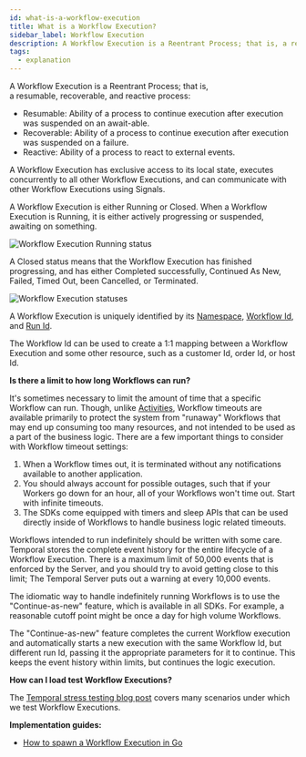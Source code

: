 ```yaml
---
id: what-is-a-workflow-execution
title: What is a Workflow Execution?
sidebar_label: Workflow Execution
description: A Workflow Execution is a Reentrant Process; that is, a resumable, recoverable, and reactive process.
tags:
  - explanation
---
```


A Workflow Execution is a Reentrant Process; that is, a resumable, recoverable, and reactive process:

- Resumable: Ability of a process to continue execution after execution was suspended on an await-able.
- Recoverable: Ability of a process to continue execution after execution was suspended on a failure.
- Reactive: Ability of a process to react to external events.

A Workflow Execution has exclusive access to its local state, executes concurrently to all other Workflow Executions, and can communicate with other Workflow Executions using Signals.

A Workflow Execution is either Running or Closed.
When a Workflow Execution is Running, it is either actively progressing or suspended, awaiting on something.

![Workflow Execution Running status](/diagrams/workflow-execution-running-status.svg)

A Closed status means that the Workflow Execution has finished progressing, and has either Completed successfully, Continued As New, Failed, Timed Out, been Cancelled, or Terminated.

![Workflow Execution statuses](/diagrams/workflow-execution-statuses.svg)

A Workflow Execution is uniquely identified by its [Namespace](/docs/concepts/what-is-a-namespace), [Workflow Id](/docs/concepts/what-is-a-workflow-id), and [Run Id](/docs/concepts/what-is-a-run-id).

The Workflow Id can be used to create a 1:1 mapping between a Workflow Execution and some other resource, such as a customer Id, order Id, or host Id.

**Is there a limit to how long Workflows can run?**

It's sometimes necessary to limit the amount of time that a specific Workflow can run.
Though, unlike [Activities](/docs/concepts/what-is-an-activity), Workflow timeouts are available primarily to protect the system from "runaway" Workflows that may end up consuming too many resources, and not intended to be used as a part of the business logic.
There are a few important things to consider with Workflow timeout settings:

1. When a Workflow times out, it is terminated without any notifications available to another application.
2. You should always account for possible outages, such that if your Workers go down for an hour, all of your Workflows won't time out.
   Start with infinite timeouts.
3. The SDKs come equipped with timers and sleep APIs that can be used directly inside of Workflows to handle business logic related timeouts.

Workflows intended to run indefinitely should be written with some care.
Temporal stores the complete event history for the entire lifecycle of a Workflow Execution.
There is a maximum limit of 50,000 events that is enforced by the Server, and you should try to avoid getting close to this limit; The Temporal Server puts out a warning at every 10,000 events.

The idiomatic way to handle indefinitely running Workflows is to use the "Continue-as-new" feature, which is available in all SDKs.
For example, a reasonable cutoff point might be once a day for high volume Workflows.

The "Continue-as-new" feature completes the current Workflow execution and automatically starts a new execution with the same Workflow Id, but different run Id, passing it the appropriate parameters for it to continue.
This keeps the event history within limits, but continues the logic execution.

**How can I load test Workflow Executions?**

The [Temporal stress testing blog post](https://docs.temporal.io/blog/temporal-deep-dive-stress-testing) covers many scenarios under which we test Workflow Executions.

**Implementation guides:**

- [How to spawn a Workflow Execution in Go](/docs/go/how-to-spawn-a-workflow-execution-in-go)

